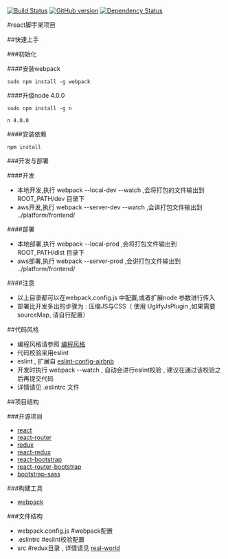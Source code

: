 [![Build Status](https://travis-ci.org/lonelyclick/react-webapp-scaffolding.svg?branch=master)](https://travis-ci.org/lonelyclick/react-webapp-scaffolding)
[![GitHub version](https://badge.fury.io/gh/lonelyclick%2Freact-webapp-scaffolding.svg)](http://badge.fury.io/gh/lonelyclick%2Freact-webapp-scaffolding)
[![Dependency Status](https://gemnasium.com/lonelyclick/react-webapp-scaffolding.svg)](https://gemnasium.com/lonelyclick/react-webapp-scaffolding)

#react脚手架项目

##快速上手

###初始化

####安装webpack

`sudo npm install -g webpack`

####升级node 4.0.0

`sudo npm install -g n`

 `n 4.0.0`
 
####安装依赖 
 
 `npm install`
 
###开发与部署

####开发
	
- 本地开发,执行 webpack --local-dev --watch ,会将打包的文件输出到 ROOT_PATH/dev 目录下
- aws开发,执行 webpack --server-dev --watch ,会讲打包文件输出到 ../platform/frontend/

####部署

- 本地部署,执行 webpack --local-prod ,会将打包文件输出到 ROOT_PATH/dist 目录下
- aws部署,执行 webpack --server-prod ,会讲打包文件输出到 ../platform/frontend/

####注意
- 以上目录都可以在webpack.config.js 中配置,或者扩展node 参数进行传入
- 部署比开发多出的步骤为 : 压缩JS与CSS（ 使用 UglifyJsPlugin ,如果需要 sourceMap, 请自行配置）


##代码风格
- 编程风格请参照 [编程风格](http://es6.ruanyifeng.com/#docs/style "编程风格")
- 代码校验采用eslint
- eslint , 扩展自 [eslint-config-airbnb](https://github.com/airbnb/javascript/tree/master/packages/eslint-config-airbnb "eslint-config-airbnb")
- 开发时执行 webpack --watch , 自动会进行eslint校验 , 建议在通过该校验之后再提交代码
- 详情请见 .eslintrc 文件


##项目结构

###开源项目

- [react](https://facebook.github.io/react/ "react")
- [react-router](https://github.com/rackt/react-router "react-router")
- [redux](http://rackt.github.io/redux/ "redux")
- [react-redux](https://github.com/rackt/react-redux "react-redux")
- [react-bootstrap](http://react-bootstrap.github.io/ "react-bootstrap")
- [react-router-bootstrap](https://github.com/react-bootstrap/react-router-bootstrap "react-router-bootstrap")
- [bootstrap-sass](https://github.com/twbs/bootstrap-sass "bootstrap-sass")

###构建工具

- [webpack](http://webpack.github.io/ "webpack")

###文件结构

- webpack.config.js #webpack配置
- .eslintrc #eslint校验配置
- src #redux目录 , 详情请见 [real-world](https://github.com/rackt/redux/tree/master/examples/real-world "real-world")
